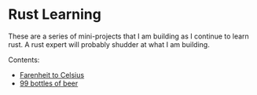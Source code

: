 # Rust Learning

These are a series of mini-projects that I am building as I continue to learn rust. A rust expert will probably shudder at what I am building. 


Contents:

- [Farenheit to Celsius](src/farenheit_to_celsius.rs)
- [99 bottles of beer](src/99bottles.rs)